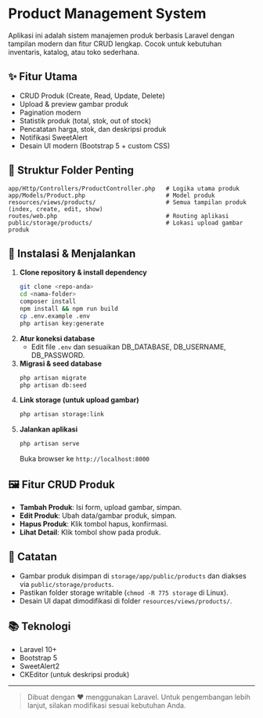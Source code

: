 # Product Management System

Aplikasi ini adalah sistem manajemen produk berbasis Laravel dengan tampilan modern dan fitur CRUD lengkap. Cocok untuk kebutuhan inventaris, katalog, atau toko sederhana.

## ✨ Fitur Utama

-   CRUD Produk (Create, Read, Update, Delete)
-   Upload & preview gambar produk
-   Pagination modern
-   Statistik produk (total, stok, out of stock)
-   Pencatatan harga, stok, dan deskripsi produk
-   Notifikasi SweetAlert
-   Desain UI modern (Bootstrap 5 + custom CSS)

## 📁 Struktur Folder Penting

```
app/Http/Controllers/ProductController.php   # Logika utama produk
app/Models/Product.php                       # Model produk
resources/views/products/                    # Semua tampilan produk (index, create, edit, show)
routes/web.php                               # Routing aplikasi
public/storage/products/                     # Lokasi upload gambar produk
```

## 🚀 Instalasi & Menjalankan

1. **Clone repository & install dependency**
    ```bash
    git clone <repo-anda>
    cd <nama-folder>
    composer install
    npm install && npm run build
    cp .env.example .env
    php artisan key:generate
    ```
2. **Atur koneksi database**
    - Edit file `.env` dan sesuaikan DB_DATABASE, DB_USERNAME, DB_PASSWORD.
3. **Migrasi & seed database**
    ```bash
    php artisan migrate
    php artisan db:seed
    ```
4. **Link storage (untuk upload gambar)**
    ```bash
    php artisan storage:link
    ```
5. **Jalankan aplikasi**
    ```bash
    php artisan serve
    ```
    Buka browser ke `http://localhost:8000`

## 🖼️ Fitur CRUD Produk

-   **Tambah Produk**: Isi form, upload gambar, simpan.
-   **Edit Produk**: Ubah data/gambar produk, simpan.
-   **Hapus Produk**: Klik tombol hapus, konfirmasi.
-   **Lihat Detail**: Klik tombol show pada produk.

## 📝 Catatan

-   Gambar produk disimpan di `storage/app/public/products` dan diakses via `public/storage/products`.
-   Pastikan folder storage writable (`chmod -R 775 storage` di Linux).
-   Desain UI dapat dimodifikasi di folder `resources/views/products/`.

## 📚 Teknologi

-   Laravel 10+
-   Bootstrap 5
-   SweetAlert2
-   CKEditor (untuk deskripsi produk)

---

> Dibuat dengan ❤️ menggunakan Laravel. Untuk pengembangan lebih lanjut, silakan modifikasi sesuai kebutuhan Anda.
